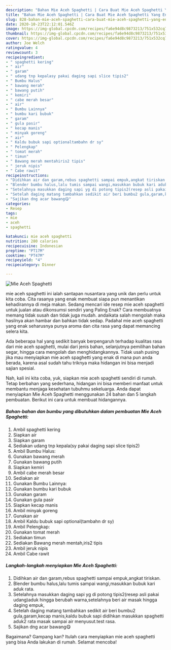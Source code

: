 ```yaml
---
description: "Bahan Mie Aceh Spaghetti | Cara Buat Mie Aceh Spaghetti Yang Enak Banget"
title: "Bahan Mie Aceh Spaghetti | Cara Buat Mie Aceh Spaghetti Yang Enak Banget"
slug: 828-bahan-mie-aceh-spaghetti-cara-buat-mie-aceh-spaghetti-yang-enak-banget
date: 2020-10-23T22:12:01.546Z
image: https://img-global.cpcdn.com/recipes/fa6e94d8c9873213/751x532cq70/mie-aceh-spaghetti-foto-resep-utama.jpg
thumbnail: https://img-global.cpcdn.com/recipes/fa6e94d8c9873213/751x532cq70/mie-aceh-spaghetti-foto-resep-utama.jpg
cover: https://img-global.cpcdn.com/recipes/fa6e94d8c9873213/751x532cq70/mie-aceh-spaghetti-foto-resep-utama.jpg
author: Joe Welch
ratingvalue: 4
reviewcount: 3
recipeingredient:
- " spaghetti kering"
- " air"
- " garam"
- " udang tnp kepalasy pakai daging sapi slice tipis2"
- " Bumbu Halus"
- " bawang merah"
- " bawang putih"
- " kemiri"
- " cabe merah besar"
- " air"
- " Bumbu Lainnya"
- " bumbu kari bubuk"
- " garam"
- " gula pasir"
- " kecap manis"
- " minyak goreng"
- " air"
- " Kaldu bubuk sapi optionaltambahn dr sy"
- " Pelengkap"
- " tomat merah"
- " timun"
- " Bawang merah mentahiris2 tipis"
- " jeruk nipis"
- " Cabe rawit"
recipeinstructions:
- "Didihkan air dan garam,rebus spaghetti sampai empuk,angkat tiriskan."
- "Blender bumbu halus,lalu tumis sampai wangi,masukkan bubuk kari aduk rata."
- "Setelahnya masukkan daging sapi yg di potong tipis2(resep asli pakai udang)aduk hingga berubah warna,setelahnya beri air masak hingga daging empuk,"
- "Setelah daging matang tambahkan sedikit air beri bumbu2 gula,garam,kecap manis,kaldu bubuk sapi didihkan masukkan spaghetti aduk2 rata masak sampai air menyusut.test rasa."
- "Sajikan dng acar bawang😋"
categories:
- Resep
tags:
- mie
- aceh
- spaghetti

katakunci: mie aceh spaghetti 
nutrition: 280 calories
recipecuisine: Indonesian
preptime: "PT17M"
cooktime: "PT47M"
recipeyield: "4"
recipecategory: Dinner

---
```



![Mie Aceh Spaghetti](https://img-global.cpcdn.com/recipes/fa6e94d8c9873213/751x532cq70/mie-aceh-spaghetti-foto-resep-utama.jpg)


mie aceh spaghetti ini ialah santapan nusantara yang unik dan perlu untuk kita coba. Cita rasanya yang enak membuat siapa pun menantikan kehadirannya di meja makan.
Sedang mencari ide resep mie aceh spaghetti untuk jualan atau dikonsumsi sendiri yang Paling Enak? Cara membuatnya memang tidak susah dan tidak juga mudah. andaikata salah mengolah maka hasilnya akan hambar dan bahkan tidak sedap. Padahal mie aceh spaghetti yang enak seharusnya punya aroma dan cita rasa yang dapat memancing selera kita.

Ada beberapa hal yang sedikit banyak berpengaruh terhadap kualitas rasa dari mie aceh spaghetti, mulai dari jenis bahan, selanjutnya pemilihan bahan segar, hingga cara mengolah dan menghidangkannya. Tidak usah pusing jika mau menyiapkan mie aceh spaghetti yang enak di mana pun anda berada, karena asal sudah tahu triknya maka hidangan ini bisa menjadi sajian spesial.




Nah, kali ini kita coba, yuk, siapkan mie aceh spaghetti sendiri di rumah. Tetap berbahan yang sederhana, hidangan ini bisa memberi manfaat untuk membantu menjaga kesehatan tubuhmu sekeluarga. Anda dapat menyiapkan Mie Aceh Spaghetti menggunakan 24 bahan dan 5 langkah pembuatan. Berikut ini cara untuk membuat hidangannya.

<!--inarticleads1-->

##### Bahan-bahan dan bumbu yang dibutuhkan dalam pembuatan Mie Aceh Spaghetti:

1. Ambil  spaghetti kering
1. Siapkan  air
1. Siapkan  garam
1. Sediakan  udang tnp kepala(sy pakai daging sapi slice tipis2)
1. Ambil  Bumbu Halus:
1. Gunakan  bawang merah
1. Gunakan  bawang putih
1. Siapkan  kemiri
1. Ambil  cabe merah besar
1. Sediakan  air
1. Gunakan  Bumbu Lainnya:
1. Gunakan  bumbu kari bubuk
1. Gunakan  garam
1. Gunakan  gula pasir
1. Siapkan  kecap manis
1. Ambil  minyak goreng
1. Gunakan  air
1. Ambil  Kaldu bubuk sapi optional(tambahn dr sy)
1. Ambil  Pelengkap:
1. Gunakan  tomat merah
1. Sediakan  timun
1. Sediakan  Bawang merah mentah,iris2 tipis
1. Ambil  jeruk nipis
1. Ambil  Cabe rawit




<!--inarticleads2-->

##### Langkah-langkah menyiapkan Mie Aceh Spaghetti:

1. Didihkan air dan garam,rebus spaghetti sampai empuk,angkat tiriskan.
1. Blender bumbu halus,lalu tumis sampai wangi,masukkan bubuk kari aduk rata.
1. Setelahnya masukkan daging sapi yg di potong tipis2(resep asli pakai udang)aduk hingga berubah warna,setelahnya beri air masak hingga daging empuk,
1. Setelah daging matang tambahkan sedikit air beri bumbu2 gula,garam,kecap manis,kaldu bubuk sapi didihkan masukkan spaghetti aduk2 rata masak sampai air menyusut.test rasa.
1. Sajikan dng acar bawang😋




Bagaimana? Gampang kan? Itulah cara menyiapkan mie aceh spaghetti yang bisa Anda lakukan di rumah. Selamat mencoba!
